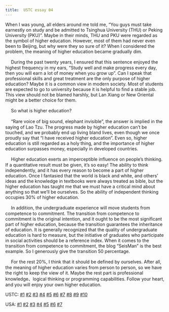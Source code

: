 ```yaml
---
title:  USTC essay 04
---
```


When I was young, all elders around me told me, “You guys must take earnestly on study and be admitted to Tsinghua University (THU) or Peking University (PKU)”. Maybe in their minds, THU and PKU were regarded as the symbol of higher education. However, most of them had never even been to Beijing, but why were they so sure of it? When I considered the problem, the meaning of higher education became gradually dim.

　  During the past twenty years, I ensured that this sentence enjoyed the highest frequency in my ears, “Study well and make progress every day, then you will earn a lot of money when you grow up”. Can I speak that professional skills and great treatment are the only purpose of higher education? Maybe it is a common view in modern society. Most of students are expected to go to university because it is helpful to find a stable job. This view should not be blamed harshly, but Lan Xiang or New Oriental might be a better choice for them.

　  So what is higher education?

　  “Rare voice of big sound, elephant invisible”, the answer is implied in the saying of Lao Tzu. The progress made by higher education can’t be touched, and we probably end up living bland lives, even though we once proudly say that “I have received higher education”. Even so, higher education is still regarded as a holy thing, and the importance of higher education surpasses money, especially in developed countries.

　  Higher education exerts an imperceptible influence on people’s thinking. If a quantitative result must be given, it’s so easy! The ability to think independently, and it has every reason to become a part of higher education. Once I fantasied that the world is black and white, and others’ ideas and the knowledge in textbooks were always treated as bible, but the higher education has taught me that we must have a critical mind about anything so that we’ll be ourselves. So the ability of independent thinking occupies 30% of higher education.

　  In addition, the undergraduate experience will move students from competence to commitment. The transition from competence to commitment is the original intention, and it ought to be the most significant part of higher education, because the transition guarantees the inheritance of education. It is generally recognized that the quality of undergraduate education is hard to measure, but the initiative of graduates who participate in social activities should be a reference index. When it comes to the transition from competence to commitment, the blog “SeisMan” is the best example. So I generously give the transition 50 percentage.

　  For the rest 20%, I think that it should be defined by ourselves. After all, the meaning of higher education varies from person to person, so we have the right to keep the view of it. Maybe the rest part is professional knowledge、logical thinking or programming capabilities. Follow your heart, and you will enjoy your own higher education.

USTC: [\#1](/meeting/highereducation/ustc1) [\#2](/meeting/highereducation/ustc2) [\#3](/meeting/highereducation/ustc3) [\#4](/meeting/highereducation/ustc4) [\#5](/meeting/highereducation/ustc5) [\#6](/meeting/highereducation/ustc6)  [\#7](/meeting/highereducation/ustc7)  [\#8](/meeting/highereducation/ustc8) [\#9](/meeting/highereducation/ustc9) [\#10](/meeting/highereducation/ustc10)

USA: [\#1](/meeting/highereducation/usa1) [\#2](/meeting/highereducation/usa2) [\#3](/meeting/highereducation/usa3) [\#4](/meeting/highereducation/usa4) [\#5](/meeting/highereducation/usa5)  [\#6](/meeting/highereducation/usa6) [\#7](/meeting/highereducation/usa7)        
